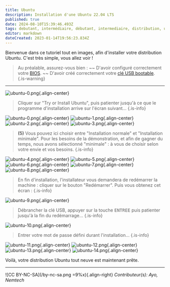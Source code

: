 ```yaml
---
title: Ubuntu
description: Installation d'une Ubuntu 22.04 LTS
published: true
date: 2024-08-10T15:39:46.493Z
tags: debutant, intermédiaire, débutant, intermediaire, distribution, ubuntu
editor: markdown
dateCreated: 2023-01-14T19:56:23.834Z
---
```


Bienvenue dans ce tutoriel tout en images, afin d'installer votre distribution Ubuntu. C'est très simple, vous allez voir !

> Au préalable, assurez-vous bien : 
> ~~ D'avoir configuré correctement votre [BIOS](/tutoriels/bios-boot).
> ~~ D'avoir créé correctement votre [clé USB bootable](/tutoriels/usb-bootable).
{.is-warning}

---
![ubuntu-0.png](/images/ubuntu-0.png){.align-center}

> Cliquer sur "Try or Install Ubuntu", puis patienter jusqu'à ce que le programme d'installation arrive sur l'écran suivant...
{.is-info}

![ubuntu-0.png](/images/ubuntu-0-1.png){.align-center}
![ubuntu-1.png](/images/ubuntu-1.png){.align-center}
![ubuntu-2.png](/images/ubuntu-2.png){.align-center}
![ubuntu-3.png](/images/ubuntu-3.png){.align-center}
> **(**5**)** Vous pouvez ici choisir entre "Installation normale" et "Installation minimale".
Pour les besoins de la démonstration, et afin de gagner du temps, nous avons sélectionné "minimale" : à vous de choisir selon votre envie et vos besoins.
{.is-info}

![ubuntu-4.png](/images/ubuntu-4.png){.align-center}
![ubuntu-5.png](/images/ubuntu-5.png){.align-center}
![ubuntu-6.png](/images/ubuntu-6.png){.align-center}
![ubuntu-7.png](/images/ubuntu-7.png){.align-center}
![ubuntu-8.png](/images/ubuntu-8.png){.align-center}

> En fin d'installation, l'installateur vous demandera de redémarrer la machine : cliquer sur le bouton "Redémarrer". Puis vous obtenez cet écran :
{.is-info}

![ubuntu-9.png](/images/ubuntu-9.png){.align-center}

> Débrancher la clé USB, appuyer sur la touche <kbd>ENTREE</kbd> puis patienter jusqu'à la fin du redémarrage...
{.is-info}

![ubuntu-10.png](/images/ubuntu-10.png){.align-center}

> Entrer votre mot de passe défini durant l'installation...
{.is-info}

![ubuntu-11.png](/images/ubuntu-11.png){.align-center}
![ubuntu-12.png](/images/ubuntu-12.png){.align-center}
![ubuntu-13.png](/images/ubuntu-13.png){.align-center}
![ubuntu-14.png](/images/ubuntu-14.png){.align-center}

Voilà, votre distribution Ubuntu tout neuve est maintenant prête.

---
![CC BY-NC-SA](/by-nc-sa.png =9%x){.align-right} *Contributeur(s): Ayo, Nemtech*